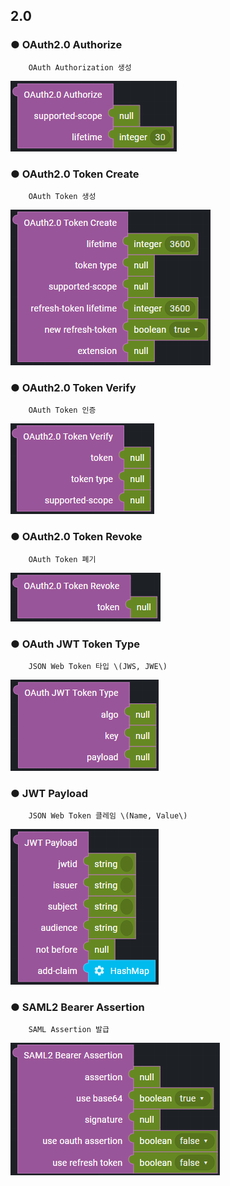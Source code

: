 ## 2.0

### ● OAuth2.0 Authorize

        OAuth Authorization 생성

![](../../../img/assets/image%20%28310%29.png)

### ● OAuth2.0 Token Create

        OAuth Token 생성

![](../../../img/assets/image%20%28275%29.png)

### ● OAuth2.0 Token Verify

        OAuth Token 인증

![](../../../img/assets/image%20%28258%29.png)

### ● OAuth2.0 Token Revoke

        OAuth Token 폐기

![](../../../img/assets/image%20%28248%29.png)

### ● OAuth JWT Token Type

        JSON Web Token 타입 \(JWS, JWE\)

![](../../../img/assets/image%20%28227%29.png)

### ● JWT Payload

        JSON Web Token 클레임 \(Name, Value\)

![](../../../img/assets/image%20%28300%29.png)

### ● SAML2 Bearer Assertion

        SAML Assertion 발급

![](../../../img/assets/image%20%28294%29.png)
